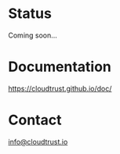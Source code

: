 # Status

Coming soon...

# Documentation

<https://cloudtrust.github.io/doc/>

# Contact

<info@cloudtrust.io>
